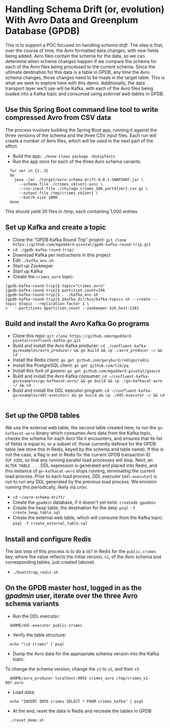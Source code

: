 # Handling Schema Drift (or, evolution) With Avro Data and Greenplum Database (GPDB)

This is to support a POC focused on handling _schema drift_.  The idea is that, over the course of
time, the Avro formatted data changes, with new fields being added.  Avro files contain the schema
for the data, so we can determine when schema changes happen if we compare the schema for each of
the Avro files being processed to the current schema.  Since the ultimate destination for this
data is a table in GPDB, any time the Avro schema changes, those changes need to be
made in the target table.  This is what we seek to explore here with this demo. Additionally, the
data transport layer we'll use will be Kafka, with each of the Avro files being loaded into a Kafka
topic and consumed using _external web tables_ in GPDB.

## Use this Spring Boot command line tool to write compressed Avro from CSV data

The process involves building the Spring Boot app, running it against the three versions of the
schema and the three CSV input files.  Each run will create a number of Avro files, which will
be used in the next part of the effort.

* Build the app: `./mvnw clean package -DskipTests`
* Run the app once for each of the three Avro schema variants:
```
  for ver in {1..3}
  do
    java -jar ./target/avro-schema-drift-0.0.1-SNAPSHOT.jar \
      --schema-file ./crimes_v${ver}.avsc \
      --csv-input-file ./chicago_crimes_10k_part${ver}.csv.gz \
      --output-file /tmp/crimes_v${ver} \
      --batch-size 1000
  done
```
This should yield 30 files in /tmp, each containing 1,000 entries.

## Set up Kafka and create a topic

* Clone the "GPDB Kafka Round Trip" project: `git clone https://github.com/mgoddard-pivotal/gpdb-kafka-round-trip.git`
* `cd ./gpdb-kafka-round-trip/`
* Download Kafka per instructions in this project
* Edit `./kafka_env.sh`
* Start up Zookeeper
* Start up Kafka
* Create the `crimes_avro` topic:
```
[gpdb-kafka-round-trip]$ topic="crimes_avro"
[gpdb-kafka-round-trip]$ partition_count=256
[gpdb-kafka-round-trip]$ . ./kafka_env.sh
[gpdb-kafka-round-trip]$ $kafka_dir/bin/kafka-topics.sh --create --topic $topic --replication-factor 1 \
>   --partitions $partition_count --zookeeper $zk_host:2181
```

## Build and install the Avro Kafka Go programs

* Clone this repo: `git clone https://github.com/mgoddard-pivotal/confluent-kafka-go.git`
* Build and install the Avro Kafka producer: `cd ./confluent-kafka-go/examples/avro_producer/ && go build && cp ./avro_producer ~/ && cd -`
* Install the Redis client: `go get github.com/garyburd/redigo/redis`
* Install the PostgreSQL client: `go get github.com/lib/pq`
* Install this fork of _goavro_: `go get github.com/mgoddard-pivotal/goavro`
* Build and install the Avro Kafka consumer: `cd ~/confluent-kafka-go/examples/go-kafkacat-avro/ && go build && cp ./go-kafkacat-avro ~/ && cd -`
* Build and install the DDL executor program: `cd ~/confluent-kafka-go/examples/ddl-executor/ && go build && cp ./ddl-executor ~/ && cd -`

## Set up the GPDB tables

We use the external web table, the second table created here, to run the `go-kafkacat-avro` binary which consumes
Avro data from the Kafka topic, checks the schema for each Avro file it encounters, and ensures that its list of
fields is equal to, or a subset of, those currently defined for the GPDB table (we store this in Redis, keyed by
the schema and table name).  If this is not the case, a flag is set in Redis for the current GPDB transaction ID
(`GP_XID`), so that any running parallel load processes will stop.  Next, an `ALTER TABLE ...` DDL expression is 
generated and placed into Redis, and this instance of `go-kafkacat-avro` stops running, terminating the current
load process.  Prior to each load process, _DDL executor_ (`ddl-executor`) is run to run any DDL generated by the
previous load process.  We envision running this periodically, likely via _cron_.

* `cd ~/avro-schema-drift/`
* Create the `gpadmin` database, if it doesn't yet exist: `createdb gpadmin`
* Create the heap table, the destination for the data: `psql -f create_heap_table.sql`
* Create the external web table, which will consume from the Kafka topic: `psql -f create_external_table.sql`

## Install and configure Redis

The last step of this process is to do a `SET` in Redis for the `public.crimes` key, where the value reflects
the initial version, `v1`, of the Avro schema and corresponding tables, just created (above).

* `./bootstrap_redis.sh`

## On the GPDB master host, logged in as the _gpadmin_ user, iterate over the three Avro schema variants


* Run the DDL executor:
```
  $HOME/ddl-executor public.crimes
```

* Verify the table structure:
```
  echo "\\d crimes" | psql
```

* Dump the Avro data for the appropriate schema version into the Kafka topic:

To change the schema version, change the `v1` to `v2`, and then `v3`.

```
  $HOME/avro_producer localhost:9092 crimes_avro /tmp/crimes_v1-00?.avro
```

* Load data:
```
  echo "INSERT INTO crimes SELECT * FROM crimes_kafka" | psql
```

* At the end, reset the data in Redis and recreate the tables in GPDB:
```
  ./reset_demo.sh
```

